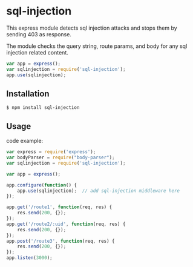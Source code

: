 sql-injection
=============

This express module detects sql injection attacks and stops them by sending 403 as response.

The module checks the query string, route params, and body for any sql injection related content.

```js
var app = express();
var sqlinjection = require('sql-injection');
app.use(sqlinjection);
```

## Installation

    $ npm install sql-injection


## Usage

code example:




```js
var express = require('express');
var bodyParser = require("body-parser");
var sqlinjection = require('sql-injection');

var app = express();

app.configure(function() {
    app.use(sqlinjection);  // add sql-injection middleware here
});

app.get('/route1', function(req, res) {
    res.send(200, {});
});
app.get('/route2/:uid', function(req, res) {
    res.send(200, {});
});
app.post('/route3', function(req, res) {
    res.send(200, {});
});
app.listen(3000);
```
